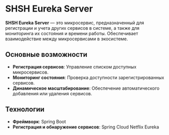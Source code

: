 # SHSH Eureka Server

**SHSH Eureka Server** — это микросервис, предназначенный для регистрации и учета других сервисов в системе, а также для мониторинга их состояния и времени работы. Обеспечивает взаимодействие между микросервисами в экосистеме.

## Основные возможности
- **Регистрация сервисов**: Управление списком доступных микросервисов.
- **Мониторинг состояния**: Проверка доступности зарегистрированных сервисов.
- **Динамическое масштабирование**: Обеспечение автоматического добавления или удаления сервисов.

## Технологии
- **Фреймворк**: Spring Boot
- **Регистрация и обнаружение сервисов**: Spring Cloud Netflix Eureka
